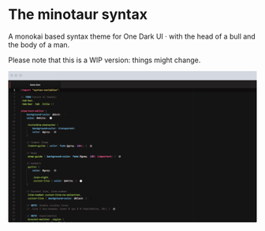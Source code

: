 # The minotaur syntax

A monokai based syntax theme for One Dark UI &middot; with the head of a bull and the body of a man.

Please note that this is a WIP version: things might change.

![screenshot](https://raw.githubusercontent.com/krisztianpuska/minotaur-syntax/master/screenshot.png)
